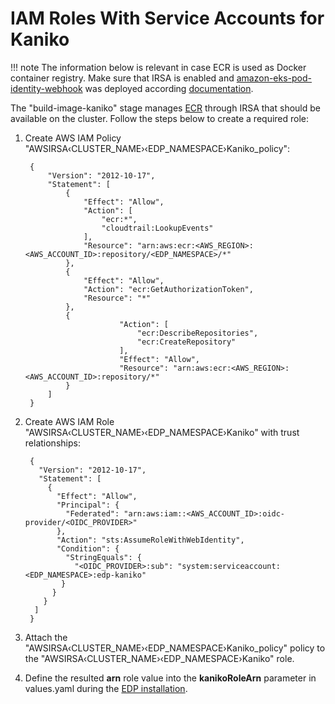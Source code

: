 # IAM Roles With Service Accounts for Kaniko

!!! note
    The information below is relevant in case ECR is used as Docker container registry.
    Make sure that IRSA is enabled and [amazon-eks-pod-identity-webhook](https://github.com/aws/amazon-eks-pod-identity-webhook/tree/master) was deployed according [documentation](./enable-irsa.md).

The "build-image-kaniko" stage manages [ECR](https://aws.amazon.com/ecr/) through IRSA that should be available on the cluster. Follow the steps below to create a required role:

1. Create AWS IAM Policy "AWSIRSA&#8249;CLUSTER_NAME&#8250;&#8249;EDP_NAMESPACE&#8250;Kaniko_policy":


        {
            "Version": "2012-10-17",
            "Statement": [
                {
                    "Effect": "Allow",
                    "Action": [
                        "ecr:*",
                        "cloudtrail:LookupEvents"
                    ],
                    "Resource": "arn:aws:ecr:<AWS_REGION>:<AWS_ACCOUNT_ID>:repository/<EDP_NAMESPACE>/*"
                },
                {
                    "Effect": "Allow",
                    "Action": "ecr:GetAuthorizationToken",
                    "Resource": "*"
                },
                {
                            "Action": [
                                "ecr:DescribeRepositories",
                                "ecr:CreateRepository"
                            ],
                            "Effect": "Allow",
                            "Resource": "arn:aws:ecr:<AWS_REGION>:<AWS_ACCOUNT_ID>:repository/*"
                }
            ]
        }


2. Create AWS IAM Role "AWSIRSA&#8249;CLUSTER_NAME&#8250;&#8249;EDP_NAMESPACE&#8250;Kaniko" with trust relationships:


        {
          "Version": "2012-10-17",
          "Statement": [
            {
              "Effect": "Allow",
              "Principal": {
                "Federated": "arn:aws:iam::<AWS_ACCOUNT_ID>:oidc-provider/<OIDC_PROVIDER>"
              },
              "Action": "sts:AssumeRoleWithWebIdentity",
              "Condition": {
                "StringEquals": {
                  "<OIDC_PROVIDER>:sub": "system:serviceaccount:<EDP_NAMESPACE>:edp-kaniko"
               }
             }
           }
         ]
        }


3. Attach the "AWSIRSA&#8249;CLUSTER_NAME&#8250;&#8249;EDP_NAMESPACE&#8250;Kaniko_policy" policy to the "AWSIRSA&#8249;CLUSTER_NAME&#8250;&#8249;EDP_NAMESPACE&#8250;Kaniko" role.

4. Define the resulted **arn** role value into the **kanikoRoleArn** parameter in values.yaml during the [EDP installation](./install-edp.md).
